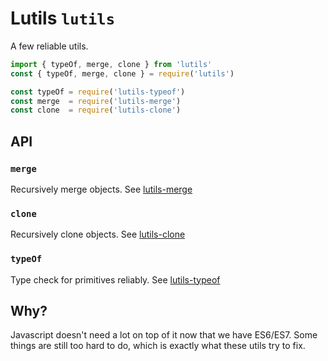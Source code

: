 # Lutils `lutils`
A few reliable utils.

```js
import { typeOf, merge, clone } from 'lutils'
const { typeOf, merge, clone } = require('lutils')

const typeOf = require('lutils-typeof')
const merge  = require('lutils-merge')
const clone  = require('lutils-clone')
```

## API
### `merge`
Recursively merge objects.
See [lutils-merge](/nfour/lutils-merge/)

### `clone`
Recursively clone objects.
See [lutils-clone](/nfour/lutils-clone/)

### `typeOf`
Type check for primitives reliably.
See [lutils-typeof](/nfour/lutils-typeof/)


## Why?
Javascript doesn't need a lot on top of it now that we have ES6/ES7.
Some things are still too hard to do, which is exactly what these utils try to fix.
